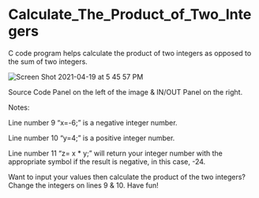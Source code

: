 # Calculate_The_Product_of_Two_Integers
C code program helps calculate the product of two integers as opposed to the sum of two integers. 

![Screen Shot 2021-04-19 at 5 45 57 PM](https://user-images.githubusercontent.com/82624469/115307475-405c5c00-a137-11eb-8030-9d6707454624.png)

Source Code Panel on the left of the image & IN/OUT Panel on the right.

Notes:

Line number 9 “x=-6;” is a negative integer number.

Line number 10 “y=4;” is a positive integer number.

Line number 11 “z= x * y;” will return your integer number with the appropriate symbol if the result is negative, in this case, -24.

Want to input your values then calculate the product of the two integers? Change the integers on lines 9 & 10. Have fun!
